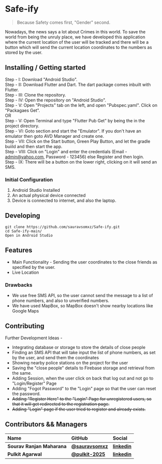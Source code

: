 # Safe-ify
> Because Safety comes first, "Gender" second. 

Nowadays, the news says a lot about Crimes in this world. To save the world from being the unruly place, we have developed this application where the current location of the user will be  tracked and there will be a button which will send the current location coordinates to the numbers as stored by the user.

## Installing / Getting started

Step - I: Download "Android Studio".<br>
Step - II: Download Flutter and Dart. The dart package comes inbuilt with Flutter.<br>
Step - III: Clone the repository.<br>
Step - IV: Open the repository on "Android Studio".<br>
Step - V: Open "Projects" tab on the left, and open "Pubspec.yaml". Click on "Packagaes Get".<br>
                                    OR<br>
Step - V: Open Terminal and type "Flutter Pub Get" by being the in the project directory.<br>
Step - VI: Goto <No Devices> section and start the "Emulator". If you don't have an emulator then goto AVD Manager and create one.<br>
Step - VII: Click on the Start button, Green Play Button, and let the gradle buiild and then start the app.<br>
Step - VIII: Click on "Login" and enter the credentials (Email - admin@yahoo.com, Password - 123456) else Register and then login.<br>
Step - IX: There will be a button on the lower right, clicking on it will send an SMS.<br>

### Initial Configuration
1. Android Studio Installed
2. An actual physical device connected
3. Device is connected to internet, and also the laptop.

## Developing


```shell
git clone https://github.com/sauravsomxz/Safe-ify.git
cd Safe-ify-main/
Open in Android Studio
```

## Features
* Main Functionality - Sending the user coordinates to the close friends as specified by the user.
* Live Location

### Drawbacks
* We use free SMS API, so the user cannot send the message to a list of phone numbers, and also to unverified numbers.
* We have used MapBox, so MapBox doesn't show nearby locations like Google Maps

## Contributing

Further Development Ideas -
* Integrating database or storage to store the details of close people
* Finding an SMS API that will take input the list of phone numbers, as set by the user, and send them the coordinates
* Showing nearby police stations on the project for the user
* Saving the "close people" details to Firebase storage and retrieval from the same.
* Adding Session, when the user click on back that log out and not go to "Login/Register" Page
* Adding "Fogot Password" to the "Login" page so that the user can reset the password.
* <strike>Adding "Register Here" to the "Login" Page for unregistered users, so that it will get redirected to the registration page.</strike>
* <strike>Adding "Login" page if the user tried to register and already exists.</strike>

## Contributors && Managers

| Name                       | GitHub                                                 | Social                                                                    |
| :------------------        | :-------------------------------------------           | :----------------------------------------------------                     |
| **Sourav Ranjan Maharana** | [**@sauravsomxz**](https://github.com/sauravsomxz)     | [**linkedin**](https://www.linkedin.com/in/sourav-ranjan-maharana/)       |
| **Pulkit Agarwal**         | [**@pulkit-2025**](https://github.com/pulkit-2025)     | [**linkedin**](https://www.linkedin.com/in/pulkit-2025/)                  |
